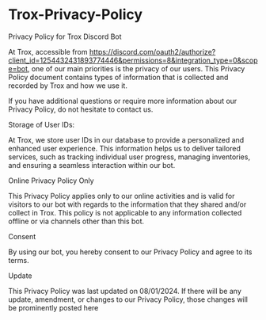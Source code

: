 # Trox-Privacy-Policy

Privacy Policy for Trox Discord Bot

At Trox, accessible from https://discord.com/oauth2/authorize?client_id=1254432431893774446&permissions=8&integration_type=0&scope=bot, one of our main priorities is the privacy of our users. This Privacy Policy document contains types of information that is collected and recorded by Trox and how we use it.

If you have additional questions or require more information about our Privacy Policy, do not hesitate to contact us.

Storage of User IDs:

At Trox, we store user IDs in our database to provide a personalized and enhanced user experience. This information helps us to deliver tailored services, such as tracking individual user progress, managing inventories, and ensuring a seamless interaction within our bot.

Online Privacy Policy Only

This Privacy Policy applies only to our online activities and is valid for visitors to our bot with regards to the information that they shared and/or collect in Trox. This policy is not applicable to any information collected offline or via channels other than this bot.

Consent

By using our bot, you hereby consent to our Privacy Policy and agree to its terms.

Update

This Privacy Policy was last updated on 08/01/2024. If there will be any update, amendment, or changes to our Privacy Policy, those changes will be prominently posted here
